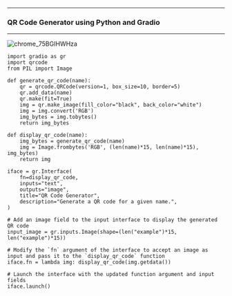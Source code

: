
___

### QR Code Generator using Python and Gradio
___

![chrome_75BGIHWHza](https://user-images.githubusercontent.com/108348003/236662600-f35175c9-0c2a-4f03-b849-c31ae3e83d2c.png)


```
import gradio as gr
import qrcode
from PIL import Image

def generate_qr_code(name):
    qr = qrcode.QRCode(version=1, box_size=10, border=5)
    qr.add_data(name)
    qr.make(fit=True)
    img = qr.make_image(fill_color="black", back_color="white")
    img = img.convert('RGB')
    img_bytes = img.tobytes()
    return img_bytes

def display_qr_code(name):
    img_bytes = generate_qr_code(name)
    img = Image.frombytes('RGB', (len(name)*15, len(name)*15), img_bytes)
    return img

iface = gr.Interface(
    fn=display_qr_code,
    inputs="text",
    outputs="image",
    title="QR Code Generator",
    description="Generate a QR code for a given name.",
)

# Add an image field to the input interface to display the generated QR code
input_image = gr.inputs.Image(shape=(len("example")*15, len("example")*15))

# Modify the `fn` argument of the interface to accept an image as input and pass it to the `display_qr_code` function
iface.fn = lambda img: display_qr_code(img.getdata())

# Launch the interface with the updated function argument and input fields
iface.launch()
```
